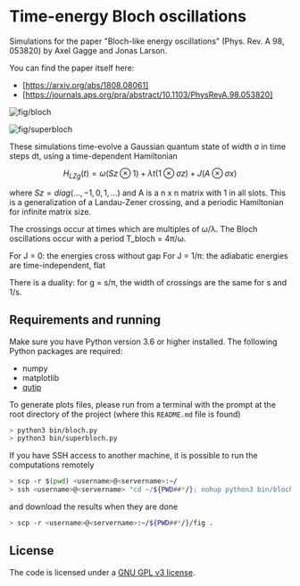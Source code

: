 # Time-energy Bloch oscillations

Simulations for the paper "Bloch-like energy oscillations" (Phys. Rev. A 98, 053820) by Axel Gagge and Jonas Larson.

You can find the paper itself here:

- [https://arxiv.org/abs/1808.08061]
- [https://journals.aps.org/pra/abstract/10.1103/PhysRevA.98.053820]

![fig/bloch](bloch.png "Bloch oscillations")

![fig/superbloch](superbloch.png "Super-Bloch oscillations")

These simulations time-evolve a Gaussian quantum state of width σ in time steps dt, using a
time-dependent Hamiltonian

$$
H_{LZg}(t) = ω (Sz ⊗ 1) + λ t (1 ⊗ σz) + J (A ⊗ σx)
$$

where $Sz = diag(..., -1, 0, 1, ...)$ and A is a n x n matrix with 1 in all
slots. This is a generalization of a Landau-Zener crossing, and a periodic Hamiltonian for infinite matrix size.

The crossings occur at times which are multiples of ω/λ. The Bloch oscillations occur with a period T_bloch = 4π/ω.

For J = 0: the energies cross without gap
For J = 1/π: the adiabatic energies are time-independent, flat

There is a duality: for g = s/π, the width of crossings are the same for s and
1/s.

## Requirements and running

Make sure you have Python version 3.6 or higher installed. The following Python packages are required:

- numpy
- matplotlib
- [qutip](http://qutip.org/)

To generate plots files, please run from a terminal with the prompt at the root directory of the project (where this `README.md` file is found)


```bash
> python3 bin/bloch.py
> python3 bin/superbloch.py
```

If you have SSH access to another machine, it is possible to run the computations remotely

```bash
> scp -r $(pwd) <username>@<servername>:~/
> ssh <username>@<servername> "cd ~/${PWD##*/}; nohup python3 bin/bloch.py > /dev/null 2>&1 &"
```

and download the results when they are done

```bash
> scp -r <username>@<servername>:~/${PWD##*/}/fig .
```

## License

The code is licensed under a [GNU GPL v3 license](https://www.gnu.org/licenses/gpl-3.0.html).
